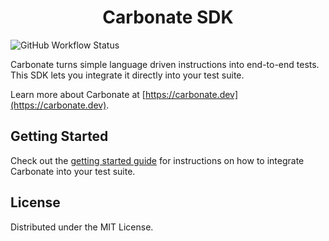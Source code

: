 <p align="center">
  <h1 align="center">
    Carbonate SDK
  </h1>
</p>

![GitHub Workflow Status](https://img.shields.io/github/actions/workflow/status/Carbonate-dev/sdk-php/php.yml)

Carbonate turns simple language driven instructions into end-to-end tests. This SDK lets you integrate it directly into your test suite.

Learn more about Carbonate at [https://carbonate.dev](https://carbonate.dev).

## Getting Started

Check out the [getting started guide](https://docs.carbonate.dev/sdk/getting-started/panther) for instructions on how to integrate Carbonate into your test suite.

## License
Distributed under the MIT License.
